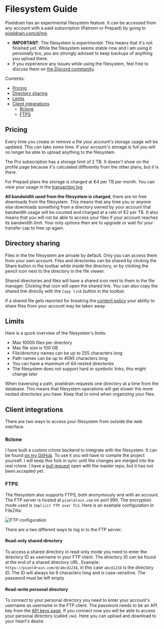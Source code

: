 # Filesystem Guide

Pixeldrain has an experimental filesystem feature. It can be accessed from any
account with a paid subscription (Patreon or Prepaid) by going to
[pixeldrain.com/d/me](/d/me).

 * **IMPORTANT**: The filesystem is *experimental*. This means that it's not
   finished yet. While the filesystem seems stable now and I am using it
   personally too, you are strongly advised to keep backups of anything you
   upload there.
 * If you experience any issues while using the filesystem, feel free to discuss
   them on [the Discord community](https://discord.gg/TWKGvYAFvX).

Contents:

 * [Pricing](#pricing)
 * [Directory sharing](#directory-sharing)
 * [Limits](#limits)
 * [Client integrations](#client-integrations)
   * [Rclone](#rclone)
   * [FTPS](#ftps)

## Pricing

Every time you create or remove a file your account's storage usage will be
updated. This can take some time. If your account's storage is full you will no
longer be able to upload anything to the filesystem.

The Pro subscription has a storage limit of 2 TB. It doesn't show on the profile
page because it's calculated differently from the other plans, but it is there.

For Prepaid plans the storage is charged at €4 per TB per month. You can view
your usage in the [transaction log](/user/prepaid/transactions).

**All bandwidth used from the filesystem is charged**, there are no free
downloads from the filesystem. This means that any time you or anyone else
downloads something from a directory owned by your account that bandwidth usage
will be counted and charged at a rate of €2 per TB. It also means that you will
not be able to access your files if your account reaches its bandwidth limit.
Your only options then are to upgrade or wait for your transfer cap to free up
again.

## Directory sharing

Files in the the filesystem are private by default. Only you can access them
from your own account. Files and directories can be shared by clicking the Share
button in the toolbar while inside the directory, or by clicking the pencil icon
next to the directory in the file viewer.

Shared directories and files will have a shared icon next to them in the file
manager. Clicking that icon will open the shared link. You can also copy the
shared link directly with the `Copy link` button in the toolbar.

If a shared file gets reported for breaking the [content policy](/abuse) your
ability to share files from your account may be taken away.

## Limits

Here is a quick overview of the filesystem's limits:

 * Max 10000 files per directory
 * Max file size is 100 GB
 * File/directory names can be up to 255 characters long
 * Path names can be up to 4095 characters long
 * You can have a maximum of 64 nested directories
 * The filesystem does not support hard or symbolic links, this might change
   later

When traversing a path, pixeldrain requests one directory at a time from the
database. This means that filesystem operations will get slower the more nested
directories you have. Keep that in mind when organizing your files.

## Client integrations

There are two ways to access your filesystem from outside the web interface.

### Rclone

I have built a custom rclone backend to integrate with the filesystem. It can be
found [on my GitHub](https://github.com/Fornaxian/rclone). To use it you will
have to compile the project yourself. I will keep this fork in sync until the
changes are merged into the real rclone. I have a [pull
request](https://github.com/rclone/rclone/pull/7460) open with the master repo,
but it has not been accepted yet.

### FTPS

The filesystem also supports FTPS, both anonymously and with an account. The FTP
server is hosted at `pixeldrain.com` on port 990. The encryption mode used is
`Implicit FTP over TLS`. Here is an example configuration in FileZilla:

![FTP configuration](/res/img/misc/ftp_login.webp)

There are a two different ways to log in to the FTP server:

#### Read-only shared directory

To access a shared directory in read-only mode you need to enter the directory
ID as username in your FTP client. The directory ID can be found at the end of a
shared directory URL. Example: `https://pixeldrain.com/d/abcd1234`, in this case
`abcd1234` is the directory ID. The ID will always be 8 characters long and is
case-sensitive. The password must be left empty

#### Read-write personal directory

To connect to your personal directory you need to enter your account's username
as username in the FTP client. The password needs to be an API key from the [API
keys page](/user/api_keys). If you connect now you will be able to access your
personal directory (called `/me`). Here you can upload and download to your
heart's desire.
